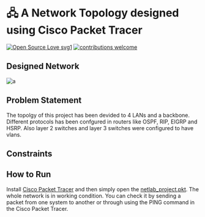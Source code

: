 # 🖧 A Network Topology designed using Cisco Packet Tracer

[![Open Source Love svg1](https://badges.frapsoft.com/os/v1/open-source.svg?v=103)](#)
[![contributions welcome](https://img.shields.io/badge/contributions-welcome-brightgreen.svg?style=flat&label=Contributions&colorA=red&colorB=black	)](#)



## Designed Network
![a](network-screenshot.png)


## Problem Statement
The topolgy of this project has been devided to 4 LANs and a backbone. Different protocols has been confgured in routers like OSPF, RIP, EIGRP and HSRP.
Also layer 2 switches and layer 3 switches were configured to have vlans.


## Constraints


## How to Run
Install [Cisco Packet Tracer](https://www.netacad.com/courses/packet-tracer) and then simply open the [netlab_project.pkt](../main/netlab%20project.pkt). The whole network is in working condition. You can check it by sending a packet from one system to another or through using the PING command in the Cisco Packet Tracer.







